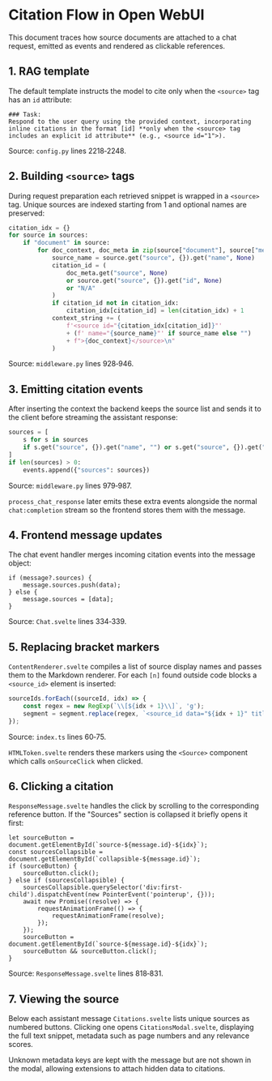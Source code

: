 # Citation Flow in Open WebUI

This document traces how source documents are attached to a chat request, emitted as events and rendered as clickable references.

## 1. RAG template

The default template instructs the model to cite only when the `<source>` tag has an `id` attribute:

```text
### Task:
Respond to the user query using the provided context, incorporating inline citations in the format [id] **only when the <source> tag includes an explicit id attribute** (e.g., <source id="1">).
```

Source: `config.py` lines 2218‑2248.

## 2. Building `<source>` tags

During request preparation each retrieved snippet is wrapped in a `<source>` tag. Unique sources are indexed starting from 1 and optional names are preserved:

```python
citation_idx = {}
for source in sources:
    if "document" in source:
        for doc_context, doc_meta in zip(source["document"], source["metadata"]):
            source_name = source.get("source", {}).get("name", None)
            citation_id = (
                doc_meta.get("source", None)
                or source.get("source", {}).get("id", None)
                or "N/A"
            )
            if citation_id not in citation_idx:
                citation_idx[citation_id] = len(citation_idx) + 1
            context_string += (
                f'<source id="{citation_idx[citation_id]}"'
                + (f' name="{source_name}"' if source_name else "")
                + f">{doc_context}</source>\n"
            )
```

Source: `middleware.py` lines 928‑946.

## 3. Emitting citation events

After inserting the context the backend keeps the source list and sends it to the client before streaming the assistant response:

```python
sources = [
    s for s in sources
    if s.get("source", {}).get("name", "") or s.get("source", {}).get("id", "")
]
if len(sources) > 0:
    events.append({"sources": sources})
```

Source: `middleware.py` lines 979‑987.

`process_chat_response` later emits these extra events alongside the normal `chat:completion` stream so the frontend stores them with the message.

## 4. Frontend message updates

The chat event handler merges incoming citation events into the message object:

```svelte
if (message?.sources) {
    message.sources.push(data);
} else {
    message.sources = [data];
}
```

Source: `Chat.svelte` lines 334‑339.

## 5. Replacing bracket markers

`ContentRenderer.svelte` compiles a list of source display names and passes them to the Markdown renderer. For each `[n]` found outside code blocks a `<source_id>` element is inserted:

```typescript
sourceIds.forEach((sourceId, idx) => {
    const regex = new RegExp(`\\[${idx + 1}\\]`, 'g');
    segment = segment.replace(regex, `<source_id data="${idx + 1}" title="${sourceId}" />`);
});
```

Source: `index.ts` lines 60‑75.

`HTMLToken.svelte` renders these markers using the `<Source>` component which calls `onSourceClick` when clicked.

## 6. Clicking a citation

`ResponseMessage.svelte` handles the click by scrolling to the corresponding reference button. If the "Sources" section is collapsed it briefly opens it first:

```svelte
let sourceButton = document.getElementById(`source-${message.id}-${idx}`);
const sourcesCollapsible = document.getElementById(`collapsible-${message.id}`);
if (sourceButton) {
    sourceButton.click();
} else if (sourcesCollapsible) {
    sourcesCollapsible.querySelector('div:first-child').dispatchEvent(new PointerEvent('pointerup', {}));
    await new Promise((resolve) => {
        requestAnimationFrame(() => {
            requestAnimationFrame(resolve);
        });
    });
    sourceButton = document.getElementById(`source-${message.id}-${idx}`);
    sourceButton && sourceButton.click();
}
```

Source: `ResponseMessage.svelte` lines 818‑831.

## 7. Viewing the source

Below each assistant message `Citations.svelte` lists unique sources as numbered buttons. Clicking one opens `CitationsModal.svelte`, displaying the full text snippet, metadata such as page numbers and any relevance scores.

Unknown metadata keys are kept with the message but are not shown in the modal, allowing extensions to attach hidden data to citations.
